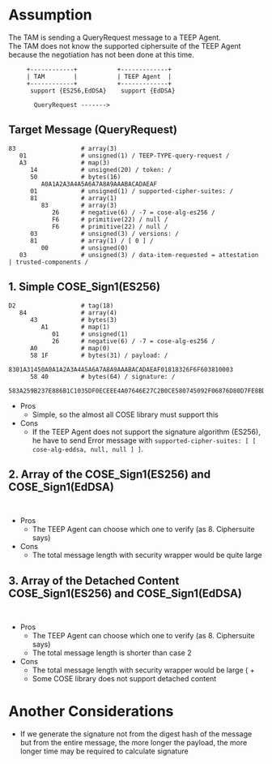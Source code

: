 
# Assumption
The TAM is sending a QueryRequest message to a TEEP Agent.  
The TAM does not know the supported ciphersuite of the TEEP Agent because the negotiation has not been done at this time.

```
     +------------+           +-------------+
     | TAM        |           | TEEP Agent  |
     +------------+           +-------------+
      support {ES256,EdDSA}    support {EdDSA}

       QueryRequest ------->
```


## Target Message (QueryRequest)
```
83                  # array(3)
   01               # unsigned(1) / TEEP-TYPE-query-request /
   A3               # map(3)
      14            # unsigned(20) / token: /
      50            # bytes(16)
         A0A1A2A3A4A5A6A7A8A9AAABACADAEAF
      01            # unsigned(1) / supported-cipher-suites: /
      81            # array(1)
         83         # array(3)
            26      # negative(6) / -7 = cose-alg-es256 /
            F6      # primitive(22) / null /
            F6      # primitive(22) / null /
      03            # unsigned(3) / versions: /
      81            # array(1) / [ 0 ] /
         00         # unsigned(0)
   03               # unsigned(3) / data-item-requested = attestation | trusted-components /
```

## 1. Simple COSE_Sign1(ES256)
```
D2                  # tag(18)
   84               # array(4)
      43            # bytes(3)
         A1         # map(1)
            01      # unsigned(1)
            26      # negative(6) / -7 = cose-alg-es256 /
      A0            # map(0)
      58 1F         # bytes(31) / payload: /
         8301A31450A0A1A2A3A4A5A6A7A8A9AAABACADAEAF01818326F6F603810003
      58 40         # bytes(64) / signature: /
         583A259B237E886B1C1035DF0ECEEE4A07646E27C2B0CE580745092F06876D80D7FE8BDBDB704C3B792DA8D72E7180B49C3B716ECD54FB2F4BC4D46D9F6EA4BE
```

* Pros
  - Simple, so the almost all COSE library must support this
* Cons
  - If the TEEP Agent does not support the signature algorithm (ES256), he have to send Error message with `supported-cipher-suites: [ [ cose-alg-eddsa, null, null ] ]`.

## 2. Array of the COSE_Sign1(ES256) and COSE_Sign1(EdDSA)
```


```

* Pros
  - The TEEP Agent can choose which one to verify (as 8. Ciphersuite says)
* Cons
  - The total message length with security wrapper would be quite large

## 3. Array of the Detached Content COSE_Sign1(ES256) and COSE_Sign1(EdDSA)
```


```

* Pros
  - The TEEP Agent can choose which one to verify (as 8. Ciphersuite says)
  - The total message length is shorter than case 2
* Cons
  - The total message length with security wrapper would be large ( + 
  - Some COSE library does not support detached content



# Another Considerations
- If we generate the signature not from the digest hash of the message but from the entire message, the more longer the payload, the more longer time may be required to calculate signature


